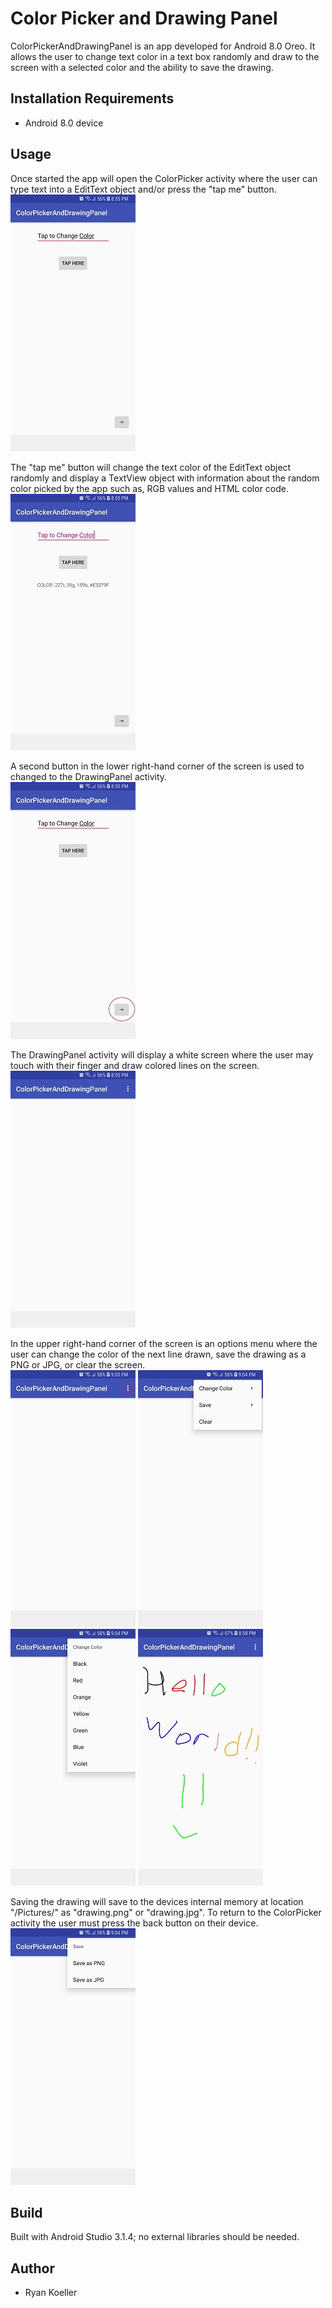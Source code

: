 # Color Picker and Drawing Panel
ColorPickerAndDrawingPanel is an app developed for Android 8.0 Oreo. It allows the user to change text color in a text box randomly and draw to the screen with a selected color and the ability to save the drawing.
## Installation Requirements
* Android 8.0 device
## Usage
Once started the app will open the ColorPicker activity where the user can type text into a EditText object and/or press the "tap me" button.
![Alt text](/gitImages/colorPicker1.jpg?raw=true "Color Picker Activity")

The "tap me" button will change the text color of the EditText object randomly and display a TextView object with information about the random color picked by the app such as, RGB values and HTML color code.
<br />
![Alt text](/gitImages/colorPicker2.jpg?raw=true "Color Picker Button Pressed")

A second button in the lower right-hand corner of the screen is used to changed to the DrawingPanel activity.
<br />
![Alt text](/gitImages/drawingActivityButton.jpg?raw=true "Drawing Panel Button")

The DrawingPanel activity will display a white screen where the user may touch with their finger and draw colored lines on the screen.
<br />
![Alt text](/gitImages/drawingPanel1.jpg?raw=true "Drawing Panel Activity")

In the upper right-hand corner of the screen is an options menu where the user can change the color of the next line drawn, save the drawing as a PNG or JPG, or clear the screen.
<br />
![Alt text](/gitImages/drawingPanel2.jpg?raw=true "Drawing Panel Menu Button")
![Alt text](/gitImages/drawingMenu.jpg?raw=true "Drawing Panel Menu")
![Alt text](/gitImages/drawingColor.jpg?raw=true "Color Options")
![Alt text](/gitImages/drawing1.jpg?raw=true "Drawing Example")

Saving the drawing will save to the devices internal memory at location "/Pictures/" as "drawing.png" or "drawing.jpg". To return to the ColorPicker activity the user must press the back button on their device.
<br />
![Alt text](/gitImages/drawingSave.jpg?raw=true "Save Options")
## Build
Built with Android Studio 3.1.4; no external libraries should be needed.
## Author
* Ryan Koeller
